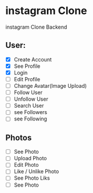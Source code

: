 # instagram Clone

instagram Clone Backend

## User:

- [x] Create Account
- [x] See Profile
- [x] Login
- [ ] Edit Profile
- [ ] Change Avatar(Image Upload)
- [ ] Follow User
- [ ] Unfollow User
- [ ] Search User
- [ ] see Followers
- [ ] see Following

## Photos

- [ ] See Photo
- [ ] Upload Photo
- [ ] Edit Photo
- [ ] Like / Unlike Photo
- [ ] See Photo Liks
- [ ] See Photo
